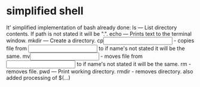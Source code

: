 # simplified shell
It' simplified implementation of bash
already done:
	ls<path> — List directory contents. If path is not stated it will be ".".
	echo — Prints text to the terminal window.
	mkdir<path> — Create a directory.
	cp<input path><output path> - copies file from <input path> to <output path> if name's not stated it will be the same.
	mv<input path><output path> - moves file from <input path> to <output path> if name's not stated it will be the same.
	rm<filename> - removes file.
	pwd — Print working directory.
	rmdir<path> - removes directory.
also added processing of $(...)
